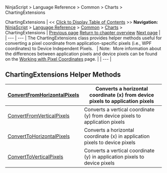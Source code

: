 ﻿
NinjaScript > Language Reference > Common > Charts > ChartingExtensions

ChartingExtensions
| << [Click to Display Table of Contents](chartingextensions.md) >> **Navigation:**     [NinjaScript](ninjascript-1.md) > [Language Reference](language_reference_wip-1.md) > [Common](common-1.md) > [Charts](chart-1.md) > ChartingExtensions | [Previous page](timepainted-1.md) [Return to chapter overview](chart-1.md) [Next page](convertfromhorizontalpixels-1.md) |
| --- | --- |
The ChartingExtensions class provides helper methods useful for converting a pixel coordinate from application-specific pixels (i.e., WPF coordinates) to Device Independent Pixels. 
 
| Note:  More information about the differences between application pixels and device pixels can be found on the [Working with Pixel Coordinates](working_with_pixel_coordinates-1.md) page. |
| --- |

## 
## 
## ChartingExtensions Helper Methods
| [ConvertFromHorizontalPixels](convertfromhorizontalpixels-1.md) | Converts a horizontal coordinate (x) from device pixels to application pixels |
| --- | --- |
| [ConvertFromVerticalPixels](convertfromverticalpixels-1.md) | Converts a vertical coordinate (y) from device pixels to application pixels |
| [ConvertToHorizontalPixels](converttohorizontalpixels-1.md) | Converts a horizontal coordinate (x) in application pixels to device pixels |
| [ConvertToVerticalPixels](converttoverticalpixels2-1.md) | Converts a vertical coordinate (y) in application pixels to device pixels |
